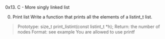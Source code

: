 0x13. C - More singly linked list

0. Print list
Write a function that prints all the elements of a listint_t list.
> Prototype: size_t print_listint(const listint_t *h);
> Return: the number of nodes
> Format: see example
> You are allowed to use printf

